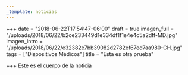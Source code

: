 ```yaml
---
_template: noticias
---
```







+++
date = "2018-06-22T17:54:47-06:00"
draft = true
imagen_full = "/uploads/2018/06/22/b2ce233449d1e334df1f1e4e4c5a2dff-MD.jpg"
imagen_intro = "/uploads/2018/06/22/e32382e7bb39082d2782ef67ed7aa980-CH.jpg"
tags = ["Dispositivos Médicos"]
title = "Esta es otra prueba"

+++
Este es el cuerpo de la noticia

